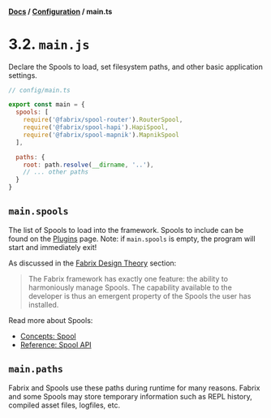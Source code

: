 #### [Docs](../index.md) / [Configuration](./index.md) / main.ts

# 3.2. `main.js`

Declare the Spools to load, set filesystem paths, and other basic application settings.

```js
// config/main.ts

export const main = {
  spools: [
    require('@fabrix/spool-router').RouterSpool,
    require('@fabrix/spool-hapi').HapiSpool,
    require('@fabrix/spool-mapnik').MapnikSpool
  ],

  paths: {
    root: path.resolve(__dirname, '..'),
    // ... other paths
  }
}
```

## `main.spools`

The list of Spools to load into the framework. Spools to include can be found on the [Plugins](http://fabrix.app/plugins) page. Note: if `main.spools` is empty, the program will start and immediately exit!

As discussed in the [Fabrix Design Theory](../ref/theory.md) section:

> The Fabrix framework has exactly one feature: the ability to harmoniously manage Spools.
> The capability available to the developer is thus an emergent property of the Spools the user has installed. 

Read more about Spools:
- [Concepts: Spool](../build/spool.md)
- [Reference: Spool API](../ref/spool.md)

## `main.paths`

Fabrix and Spools use these paths during runtime for many reasons. Fabrix and some Spools may store temporary information such as REPL history, compiled asset files, logfiles, etc.
